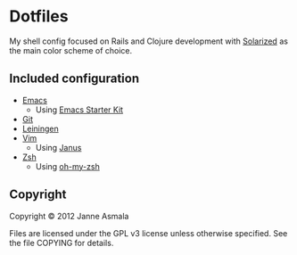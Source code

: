 Dotfiles
========

My shell config focused on Rails and Clojure development with
[Solarized](http://ethanschoonover.com/solarized) as the main color
scheme of choice.

## Included configuration

* [Emacs](http://www.gnu.org/software/emacs/)
  * Using [Emacs Starter Kit](https://github.com/technomancy/emacs-starter-kit)
* [Git](http://git-scm.com/)
* [Leiningen](http://leiningen.org/)
* [Vim](http://www.vim.org/)
  * Using [Janus](https://github.com/carlhuda/janus/)
* [Zsh](http://www.zsh.org/)
  * Using [oh-my-zsh](https://github.com/robbyrussell/oh-my-zsh/)

## Copyright

Copyright © 2012 Janne Asmala

Files are licensed under the GPL v3 license unless otherwise specified.
See the file COPYING for details.
